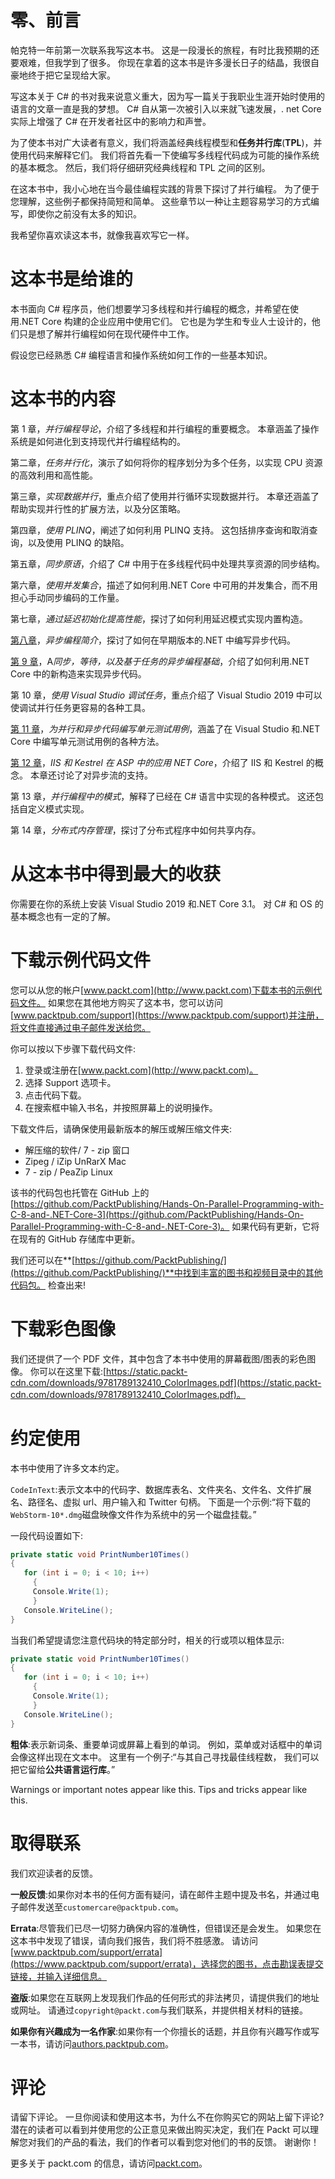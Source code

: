 # 零、前言

帕克特一年前第一次联系我写这本书。 这是一段漫长的旅程，有时比我预期的还要艰难，但我学到了很多。 你现在拿着的这本书是许多漫长日子的结晶，我很自豪地终于把它呈现给大家。

写这本关于 C# 的书对我来说意义重大，因为写一篇关于我职业生涯开始时使用的语言的文章一直是我的梦想。 C# 自从第一次被引入以来就飞速发展，. net Core 实际上增强了 C# 在开发者社区中的影响力和声誉。

为了使本书对广大读者有意义，我们将涵盖经典线程模型和**任务并行库**(**TPL**)，并使用代码来解释它们。 我们将首先看一下使编写多线程代码成为可能的操作系统的基本概念。 然后，我们将仔细研究经典线程和 TPL 之间的区别。

在这本书中，我小心地在当今最佳编程实践的背景下探讨了并行编程。 为了便于您理解，这些例子都保持简短和简单。 这些章节以一种让主题容易学习的方式编写，即使你之前没有太多的知识。

我希望你喜欢读这本书，就像我喜欢写它一样。

# 这本书是给谁的

本书面向 C# 程序员，他们想要学习多线程和并行编程的概念，并希望在使用.NET Core 构建的企业应用中使用它们。 它也是为学生和专业人士设计的，他们只是想了解并行编程如何在现代硬件中工作。

假设您已经熟悉 C# 编程语言和操作系统如何工作的一些基本知识。

# 这本书的内容

第 1 章，*并行编程导论*，介绍了多线程和并行编程的重要概念。 本章涵盖了操作系统是如何进化到支持现代并行编程结构的。

第二章，*任务并行化*，演示了如何将你的程序划分为多个任务，以实现 CPU 资源的高效利用和高性能。

第三章，*实现数据并行*，重点介绍了使用并行循环实现数据并行。 本章还涵盖了帮助实现并行性的扩展方法，以及分区策略。

第四章，*使用 PLINQ*，阐述了如何利用 PLINQ 支持。 这包括排序查询和取消查询，以及使用 PLINQ 的缺陷。

第五章，*同步原语*，介绍了 C# 中用于在多线程代码中处理共享资源的同步结构。

第六章，*使用并发集合*，描述了如何利用.NET Core 中可用的并发集合，而不用担心手动同步编码的工作量。

第七章，*通过延迟初始化提高性能*，探讨了如何利用延迟模式实现内置构造。

[第八章](08.html)，*异步编程简介*，探讨了如何在早期版本的.NET 中编写异步代码。

[第 9 章](09.html)，A*同步，等待，以及基于任务的异步编程基础*，介绍了如何利用.NET Core 中的新构造来实现异步代码。

第 10 章，*使用 Visual Studio 调试任务*，重点介绍了 Visual Studio 2019 中可以使调试并行任务更容易的各种工具。

[第 11 章](11.html)，*为并行和异步代码编写单元测试用例*，涵盖了在 Visual Studio 和.NET Core 中编写单元测试用例的各种方法。

[第 12 章](12.html)，*IIS 和 Kestrel 在 ASP 中的应用 NET Core*，介绍了 IIS 和 Kestrel 的概念。 本章还讨论了对异步流的支持。

第 13 章，*并行编程中的模式*，解释了已经在 C# 语言中实现的各种模式。 这还包括自定义模式实现。

第 14 章，*分布式内存管理*，探讨了分布式程序中如何共享内存。

# 从这本书中得到最大的收获

你需要在你的系统上安装 Visual Studio 2019 和.NET Core 3.1。 对 C# 和 OS 的基本概念也有一定的了解。

# 下载示例代码文件

您可以从您的帐户[www.packt.com](http://www.packt.com)下载本书的示例代码文件。 如果您在其他地方购买了这本书，您可以访问[www.packtpub.com/support](https://www.packtpub.com/support)并注册，将文件直接通过电子邮件发送给您。

你可以按以下步骤下载代码文件:

1.  登录或注册在[www.packt.com](http://www.packt.com)。
2.  选择 Support 选项卡。
3.  点击代码下载。
4.  在搜索框中输入书名，并按照屏幕上的说明操作。

下载文件后，请确保使用最新版本的解压或解压缩文件夹:

*   解压缩的软件/ 7 - zip 窗口
*   Zipeg / iZip UnRarX Mac
*   7 - zip / PeaZip Linux

该书的代码包也托管在 GitHub 上的[https://github.com/PacktPublishing/Hands-On-Parallel-Programming-with-C-8-and-.NET-Core-3](https://github.com/PacktPublishing/Hands-On-Parallel-Programming-with-C-8-and-.NET-Core-3)。 如果代码有更新，它将在现有的 GitHub 存储库中更新。

我们还可以在**[https://github.com/PacktPublishing/](https://github.com/PacktPublishing/)**中找到丰富的图书和视频目录中的其他代码包。 检查出来!

# 下载彩色图像

我们还提供了一个 PDF 文件，其中包含了本书中使用的屏幕截图/图表的彩色图像。 你可以在这里下载:[https://static.packt-cdn.com/downloads/9781789132410_ColorImages.pdf](https://static.packt-cdn.com/downloads/9781789132410_ColorImages.pdf)。

# 约定使用

本书中使用了许多文本约定。

`CodeInText`:表示文本中的代码字、数据库表名、文件夹名、文件名、文件扩展名、路径名、虚拟 url、用户输入和 Twitter 句柄。 下面是一个示例:“将下载的`WebStorm-10*.dmg`磁盘映像文件作为系统中的另一个磁盘挂载。”

一段代码设置如下:

```cs
private static void PrintNumber10Times()
{
   for (int i = 0; i < 10; i++)
     {
     Console.Write(1);
     }
   Console.WriteLine();
}
```

当我们希望提请您注意代码块的特定部分时，相关的行或项以粗体显示:

```cs
private static void PrintNumber10Times()
{
   for (int i = 0; i < 10; i++)
     {
     Console.Write(1);
     }
   Console.WriteLine();
}
```

**粗体**:表示新词条、重要单词或屏幕上看到的单词。 例如，菜单或对话框中的单词会像这样出现在文本中。 这里有一个例子:“与其自己寻找最佳线程数，
我们可以把它留给**公共语言运行库**。”

Warnings or important notes appear like this. Tips and tricks appear like this.

# 取得联系

我们欢迎读者的反馈。

**一般反馈**:如果你对本书的任何方面有疑问，请在邮件主题中提及书名，并通过电子邮件发送至`customercare@packtpub.com`。

**Errata**:尽管我们已尽一切努力确保内容的准确性，但错误还是会发生。 如果您在这本书中发现了错误，请向我们报告，我们将不胜感激。 请访问[www.packtpub.com/support/errata](https://www.packtpub.com/support/errata)，选择您的图书，点击勘误表提交链接，并输入详细信息。

**盗版**:如果您在互联网上发现我们作品的任何形式的非法拷贝，请提供我们的地址或网址。 请通过`copyright@packt.com`与我们联系，并提供相关材料的链接。

**如果你有兴趣成为一名作家**:如果你有一个你擅长的话题，并且你有兴趣写作或写一本书，请访问[authors.packtpub.com](http://authors.packtpub.com/)。

# 评论

请留下评论。 一旦你阅读和使用这本书，为什么不在你购买它的网站上留下评论? 潜在的读者可以看到并使用您的公正意见来做出购买决定，我们在 Packt 可以理解您对我们的产品的看法，我们的作者可以看到您对他们的书的反馈。 谢谢你！

更多关于 packt.com 的信息，请访问[packt.com](http://www.packt.com/)。